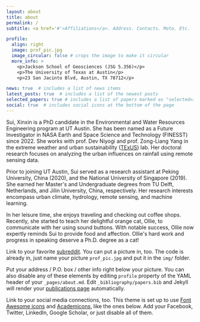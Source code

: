 ```yaml
---
layout: about
title: about
permalink: /
subtitle: <a href='#'>Affiliations</a>. Address. Contacts. Moto. Etc.

profile:
  align: right
  image: prof_pic.jpg
  image_circular: false # crops the image to make it circular
  more_info: >
    <p>Jackson School of Geosciences (JSG 5.356)</p>
    <p>The University of Texas at Austin</p>
    <p>23 San Jacinto Blvd, Austin, TX 78712</p>

news: true  # includes a list of news items
latest_posts: true  # includes a list of the newest posts
selected_papers: true # includes a list of papers marked as "selected={true}"
social: true  # includes social icons at the bottom of the page
---
```


Sui, Xinxin is a PhD candidate in the Environmental and Water Resources Engineering program at UT Austin. She has been named as a Future Investigator in NASA Earth and Space Science and Technology (FINESST) since 2022. She works with prof. Dev Niyogi and prof. Zong-Liang Yang in the extreme weather and urban sustainability ([TExUS](https://texuslab.org/)) lab. Her doctoral research focuses on analyzing the urban influences on rainfall using remote sensing data.

Prior to joining UT Austin, Sui served as a research assistant at Peking University, China (2020), and the National University of Singapore (2019). She earned her Master's and Undergraduate degrees from TU Delft, Netherlands, and Jilin University, China, respectively. Her research interests encompass urban climate, hydrology, remote sensing, and machine learning. 

In her leisure time, she enjoys traveling and checking out coffee shops. Recently, she started to teach her delightful orange cat, Ollie, to communicate with her using sound buttons. With notable success, Ollie now expertly reminds Sui to provide food and affection. Ollie's hard work and progress in speaking deserve a Ph.D. degree as a cat!

 Link to your favorite [subreddit](http://reddit.com). You can put a picture in, too. The code is already in, just name your picture `prof_pic.jpg` and put it in the `img/` folder.

Put your address / P.O. box / other info right below your picture. You can also disable any of these elements by editing `profile` property of the YAML header of your `_pages/about.md`. Edit `_bibliography/papers.bib` and Jekyll will render your [publications page](/al-folio/publications/) automatically.

Link to your social media connections, too. This theme is set up to use [Font Awesome icons](http://fortawesome.github.io/Font-Awesome/) and [Academicons](https://jpswalsh.github.io/academicons/), like the ones below. Add your Facebook, Twitter, LinkedIn, Google Scholar, or just disable all of them.